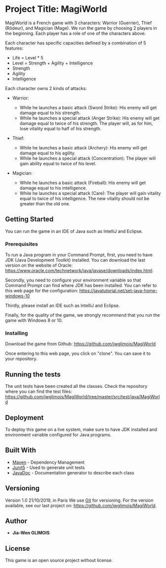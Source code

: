 # Project Title: MagiWorld

MagiWorld is a French game with 3 characters: Warrior (Guerrier), Thief (Rôdeur), and Magician (Mage). 
We run the game by choosing 2 players in the beginning. Each player has a role of one of the characters above.

Each character has specific capacities defined by a combination of 5 features:
* Life = Level * 5
* Level = Strength + Agility + Intelligence
* Strength 
* Agility
* Intelligence
 
Each character owns 2 kinds of attacks: 

* Warrior: 
    - While he launches a basic attack (Sword Strike):  His enemy will get damage equal to his strength. 
    - While he launches a special attack (Anger Strike): His enemy will get damage equal to twice of his strength. 
                                                       			The player will, as for him, lose vitality equal to half of his strength.
* Thief: 
    - While he launches a basic attack (Archery):  His enemy will get damage equal to his agility. 
    - While he launches a special attack (Concentration):  The player will gain ability equal to twice of his level.

* Magician: 
    - While he launches a basic attack (Fireball):  His enemy will get damage equal to his intelligence. 
    - While he launches a special attack (Care):  The player will gain vitality equal to twice of his intelligence. The new vitality should not be greater than the old one. 

## Getting Started

You can run the game in an IDE of Java such as IntelliJ and Eclipse. 


### Prerequisites

To run a Java program in your Command Prompt, first, you need to have JDK (Java Development Toolkit) installed. You can download the last version on the website of Oracle: https://www.oracle.com/technetwork/java/javase/downloads/index.html. 

Secondly, you need to configure your environment variable so that Command Prompt can find where JDK has been installed. You can refer to this web page for the configuration: https://javatutorial.net/set-java-home-windows-10 

Thirdly, please install an IDE such as IntelliJ and Eclipse.

Finally, for the quality of the game, we strongly recommend that you run the game with Windows 8 or 10. 

### Installing

Download the game from Github: https://github.com/jwglimois/MagiWorld

Once entering to this web page, you click on "clone". You can save it to your repository.

## Running the tests

The unit tests have been created all the classes. Check the repository where you can find the test files: https://github.com/jwglimois/MagiWorld/tree/master/src/test/java/MagiWorld


## Deployment

To deploy this game on a live system, make sure to have JDK installed and environment variable configured for Java programs.


## Built With

* [Maven](https://maven.apache.org/) - Dependency Management
* [Junit5](https://junit.org/junit5/) - Used to generate unit tests
* [JavaDoc](https://docs.oracle.com/javase/7/docs/api/) - Documentation generator to describe each class


## Versioning

Version 1.0 21/10/2019, in Paris
We use [Git](https://git-scm.com/) for versioning. For the version available, see our last project on: https://github.com/jwglimois/MagiWorld.

## Author

* **Jia-Wen GLIMOIS** 

## License

This game is an open source project without license.
